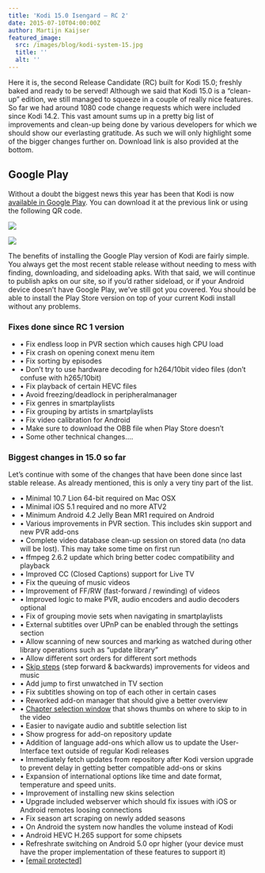 ```yaml
---
title: 'Kodi 15.0 Isengard – RC 2'
date: 2015-07-10T04:00:00Z
author: Martijn Kaijser
featured_image:
  src: /images/blog/kodi-system-15.jpg
  title: ''
  alt: ''
---
```

Here it is, the second Release Candidate (RC) built for Kodi 15.0; freshly baked and ready to be served! Although we said that Kodi 15.0 is a “clean-up” edition, we still managed to squeeze in a couple of really nice features. So far we had around 1080 code change requests which were included since Kodi 14.2. This vast amount sums up in a pretty big list of improvements and clean-up being done by various developers for which we should show our everlasting gratitude. As such we will only highlight some of the bigger changes further on. Download link is also provided at the bottom.

 Google Play
-----------

 Without a doubt the biggest news this year has been that Kodi is now [available in Google Play](https://play.google.com/store/apps/details?id=org.xbmc.kodi). You can download it at the previous link or using the following QR code.

 [![](https://developer.android.com/images/brand/en_generic_rgb_wo_45.png)](https://play.google.com/store/apps/details?id=org.xbmc.kodi)

 [![](https://chart.googleapis.com/chart?cht=qr&chs=100x100&choe=UTF-8&chld=H|0&chl=https://goo.gl/gvJKBI)](https://play.google.com/store/apps/details?id=org.xbmc.kodi)

 The benefits of installing the Google Play version of Kodi are fairly simple. You always get the most recent stable release without needing to mess with finding, downloading, and sideloading apks. With that said, we will continue to publish apks on our site, so if you’d rather sideload, or if your Android device doesn’t have Google Play, we’ve still got you covered. You should be able to install the Play Store version on top of your current Kodi install without any problems.

 ### Fixes done since RC 1 version

 
 * • Fix endless loop in PVR section which causes high CPU load
 * • Fix crash on opening conext menu item
 * • Fix sorting by episodes
 * • Don’t try to use hardware decoding for h264/10bit video files (don’t confuse with h265/10bit)
 * • Fix playback of certain HEVC files
 * • Avoid freezing/deadlock in peripheralmanager
 * • Fix genres in smartplaylists
 * • Fix grouping by artists in smartplaylists
 * • Fix video calibration for Android
 * • Make sure to download the OBB file when Play Store doesn’t
 * • Some other technical changes….
 
 ### Biggest changes in 15.0 so far

 Let’s continue with some of the changes that have been done since last stable release. As already mentioned, this is only a very tiny part of the list.

 
 * • Minimal 10.7 Lion 64-bit required on Mac OSX
 * • Minimal iOS 5.1 required and no more ATV2
 * • Minimum Android 4.2 Jelly Bean MR1 required on Android
 * • Various improvements in PVR section. This includes skin support and new PVR add-ons
 * • Complete video database clean-up session on stored data (no data will be lost). This may take some time on first run
 * • ffmpeg 2.6.2 update which bring better codec compatibility and playback
 * • Improved CC (Closed Captions) support for Live TV
 * • Fix the queuing of music videos
 * • Improvement of FF/RW (fast-forward / rewinding) of videos
 * • Improved logic to make PVR, audio encoders and audio decoders optional
 * • Fix of grouping movie sets when navigating in smartplaylists
 * • External subtitles over UPnP can be enabled through the settings section
 * • Allow scanning of new sources and marking as watched during other library operations such as “update library”
 * • Allow different sort orders for different sort methods
 * • [Skip steps](https://www.youtube.com/watch?v=2QrhphxMJCQ) (step forward & backwards) improvements for videos and music
 * • Add jump to first unwatched in TV section
 * • Fix subtitles showing on top of each other in certain cases
 * • Reworked add-on manager that should give a better overview
 * • [Chapter selection window](https://www.youtube.com/watch?v=5wn4KIJcHNI) that shows thumbs on where to skip to in the video
 * • Easier to navigate audio and subtitle selection list
 * • Show progress for add-on repository update
 * • Addition of language add-ons which allow us to update the User-Interface text outside of regular Kodi releases
 * • Immediately fetch updates from repository after Kodi version upgrade to prevent delay in getting better compatible add-ons or skins
 * • Expansion of international options like time and date format, temperature and speed units.
 * • Improvement of installing new skins selection
 * • Upgrade included webserver which should fix issues with iOS or Android remotes loosing connections
 * • Fix season art scraping on newly added seasons
 * • On Android the system now handles the volume instead of Kodi
 * • Android HEVC H.265 support for some chipsets
 * • Refreshrate switching on Android 5.0 opr higher (your device must have the proper implementation of these features to support it)
 * • [[email protected]](/cdn-cgi/l/email-protection)  
 

